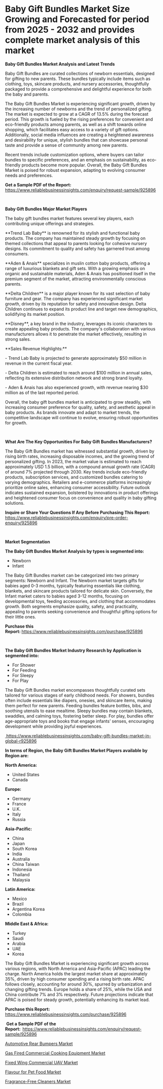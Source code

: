 <p><h1>Baby Gift Bundles Market Size Growing and Forecasted for period from 2025 - 2032 and provides complete market analysis of this market</h1></p><p><strong>Baby Gift Bundles Market Analysis and Latest Trends</strong></p>
<p><p>Baby Gift Bundles are curated collections of newborn essentials, designed for gifting to new parents. These bundles typically include items such as clothing, toys, skincare products, and nursery accessories, thoughtfully packaged to provide a comprehensive and delightful experience for both the baby and parents.</p><p>The Baby Gift Bundles Market is experiencing significant growth, driven by the increasing number of newborns and the trend of personalized gifting. The market is expected to grow at a CAGR of 13.5% during the forecast period. This growth is fueled by the rising preferences for convenient and eco-friendly products among parents, as well as a shift towards online shopping, which facilitates easy access to a variety of gift options. Additionally, social media influences are creating a heightened awareness and desirability for unique, stylish bundles that can showcase personal taste and provide a sense of community among new parents.</p><p>Recent trends include customization options, where buyers can tailor bundles to specific preferences, and an emphasis on sustainability, as eco-friendly products become more popular. Overall, the Baby Gift Bundles Market is poised for robust expansion, adapting to evolving consumer needs and preferences.</p></p>
<p><strong>Get a Sample PDF of the Report:&nbsp;</strong> <a href="https://www.reliablebusinessinsights.com/enquiry/request-sample/925896?utm_campaign=1138&utm_medium=2&utm_source=Github&utm_content=ia&utm_term=24032025&utm_id=baby-gift-bundles">https://www.reliablebusinessinsights.com/enquiry/request-sample/925896</a></p>
<p>&nbsp;</p>
<p><strong>Baby Gift Bundles Major Market Players</strong></p>
<p><p>The baby gift bundles market features several key players, each contributing unique offerings and strategies. </p><p>**Trend Lab Baby** is renowned for its stylish and functional baby products. The company has maintained steady growth by focusing on themed collections that appeal to parents looking for cohesive nursery designs. Its commitment to quality and safety has garnered trust among consumers.</p><p>**Aden & Anais** specializes in muslin cotton baby products, offering a range of luxurious blankets and gift sets. With a growing emphasis on organic and sustainable materials, Aden & Anais has positioned itself in the premium segment of the market, attracting environmentally conscious parents. </p><p>**Delta Children** is a major player known for its vast selection of baby furniture and gear. The company has experienced significant market growth, driven by its reputation for safety and innovative design. Delta Children continues to expand its product line and target new demographics, solidifying its market position.</p><p>**Disney**, a key brand in the industry, leverages its iconic characters to create appealing baby products. The company's collaboration with various manufacturers allows it to penetrate the market effectively, resulting in strong sales.</p><p>**Sales Revenue Highlights:** </p><p>- Trend Lab Baby is projected to generate approximately $50 million in revenue in the current fiscal year.</p><p>- Delta Children is estimated to reach around $100 million in annual sales, reflecting its extensive distribution network and strong brand loyalty.</p><p>- Aden & Anais has also experienced growth, with revenue nearing $30 million as of the last reported period.</p><p>Overall, the baby gift bundles market is anticipated to grow steadily, with increasing consumer preference for quality, safety, and aesthetic appeal in baby products. As brands innovate and adapt to market trends, the competitive landscape will continue to evolve, ensuring robust opportunities for growth.</p></p>
<p>&nbsp;</p>
<p><strong>What Are The Key Opportunities For Baby Gift Bundles Manufacturers?</strong></p>
<p><p>The Baby Gift Bundles market has witnessed substantial growth, driven by rising birth rates, increasing disposable incomes, and the growing trend of personalized gifting. In 2023, the market value is estimated to reach approximately USD 1.5 billion, with a compound annual growth rate (CAGR) of around 7% projected through 2030. Key trends include eco-friendly products, subscription services, and customized bundles catering to varying demographics. Retailers and e-commerce platforms increasingly prioritize online sales, enhancing consumer accessibility. Future outlook indicates sustained expansion, bolstered by innovations in product offerings and heightened consumer focus on convenience and quality in baby gifting solutions.</p></p>
<p><strong>Inquire or Share Your Questions If Any Before Purchasing This Report:</strong> <a href="https://www.reliablebusinessinsights.com/enquiry/pre-order-enquiry/925896?utm_campaign=1138&utm_medium=2&utm_source=Github&utm_content=ia&utm_term=24032025&utm_id=baby-gift-bundles">https://www.reliablebusinessinsights.com/enquiry/pre-order-enquiry/925896</a></p>
<p>&nbsp;</p>
<p><strong>Market Segmentation</strong></p>
<p><strong>The Baby Gift Bundles Market Analysis by types is segmented into:</strong></p>
<p><ul><li>Newborn</li><li>Infant</li></ul></p>
<p><p>The Baby Gift Bundles market can be categorized into two primary segments: Newborn and Infant. The Newborn market targets gifts for babies aged 0-3 months, typically featuring essentials like clothing, blankets, and skincare products tailored for delicate skin. Conversely, the Infant market caters to babies aged 3-12 months, focusing on developmental toys, feeding accessories, and clothing that accommodates growth. Both segments emphasize quality, safety, and practicality, appealing to parents seeking convenience and thoughtful gifting options for their little ones.</p></p>
<p><strong>Purchase this Report:&nbsp;</strong><a href="https://www.reliablebusinessinsights.com/purchase/925896?utm_campaign=1138&utm_medium=2&utm_source=Github&utm_content=ia&utm_term=24032025&utm_id=baby-gift-bundles">https://www.reliablebusinessinsights.com/purchase/925896</a></p>
<p>&nbsp;</p>
<p><strong>The Baby Gift Bundles Market Industry Research by Application is segmented into:</strong></p>
<p><ul><li>For Shower</li><li>For Feeding</li><li>For Sleepy</li><li>For Play</li></ul></p>
<p><p>The Baby Gift Bundles market encompasses thoughtfully curated sets tailored for various stages of early childhood needs. For showers, bundles often include essentials like diapers, onesies, and skincare items, making them perfect for new parents. Feeding bundles feature bottles, bibs, and soothing utensils to ease mealtime. Sleepy bundles may contain blankets, swaddles, and calming toys, fostering better sleep. For play, bundles offer age-appropriate toys and books that engage infants’ senses, encouraging development while providing joyful experiences.</p></p>
<p><a href="https://www.reliablebusinessinsights.com/baby-gift-bundles-market-in-global-r925896?utm_campaign=1138&utm_medium=2&utm_source=Github&utm_content=ia&utm_term=24032025&utm_id=baby-gift-bundles">&nbsp;https://www.reliablebusinessinsights.com/baby-gift-bundles-market-in-global-r925896</a></p>
<p><strong>In terms of Region, the Baby Gift Bundles Market Players available by Region are:</strong></p>
<p>
    <p> <strong> North America: </strong>
        <ul>
            <li>United States</li>
            <li>Canada</li>
        </ul>
        </p> 
    <p> <strong> Europe: </strong>
        <ul>
            <li>Germany</li>
            <li>France</li>
            <li>U.K.</li>
            <li>Italy</li>
            <li>Russia</li>
        </ul>
        </p> 
    <p> <strong> Asia-Pacific: </strong>
        <ul>
            <li>China</li>
            <li>Japan</li>
            <li>South Korea</li>
            <li>India</li>
            <li>Australia</li>
            <li>China Taiwan</li>
            <li>Indonesia</li>
            <li>Thailand</li>
            <li>Malaysia</li>
        </ul>
        </p> 
    <p> <strong> Latin America: </strong>
        <ul>
            <li>Mexico</li>
            <li>Brazil</li>
            <li>Argentina Korea</li>
            <li>Colombia</li>
        </ul>
        </p> 
    <p> <strong> Middle East & Africa: </strong>
        <ul>
            <li>Turkey</li>
            <li>Saudi</li>
            <li>Arabia</li>
            <li>UAE</li>
            <li>Korea</li>
        </ul>
    </p>
    </p>
<p><p>The Baby Gift Bundles Market is experiencing significant growth across various regions, with North America and Asia-Pacific (APAC) leading the charge. North America holds the largest market share at approximately 35%, driven by high consumer spending and a rising birth rate. APAC follows closely, accounting for around 30%, spurred by urbanization and changing gifting trends. Europe holds a share of 25%, while the USA and China contribute 7% and 3% respectively. Future projections indicate that APAC is poised for steady growth, potentially enhancing its market lead.</p></p>
<p><strong>Purchase this Report: </strong><a href="https://www.reliablebusinessinsights.com/purchase/925896?utm_campaign=1138&utm_medium=2&utm_source=Github&utm_content=ia&utm_term=24032025&utm_id=baby-gift-bundles">https://www.reliablebusinessinsights.com/purchase/925896</a></p>
<p>&nbsp;<strong>Get a Sample PDF of the Report:&nbsp;&nbsp;</strong><a href="https://www.reliablebusinessinsights.com/enquiry/request-sample/925896?utm_campaign=1138&utm_medium=2&utm_source=Github&utm_content=ia&utm_term=24032025&utm_id=baby-gift-bundles">https://www.reliablebusinessinsights.com/enquiry/request-sample/925896</a></p>
<p><strong></strong></p>
<p><p><a href="https://github.com/altafvaraswj/Market-Research-Report-List-1/blob/main/automotive-rear-bumpers-market.md?utm_campaign=1138&utm_medium=2&utm_source=Github&utm_content=ia&utm_term=24032025&utm_id=baby-gift-bundles">Automotive Rear Bumpers Market</a></p><p><a href="https://github.com/paullsiskec4/Market-Research-Report-List-1/blob/main/gas-fired-commercial-cooking-equipment-market.md?utm_campaign=1138&utm_medium=2&utm_source=Github&utm_content=ia&utm_term=24032025&utm_id=baby-gift-bundles">Gas Fired Commercial Cooking Equipment Market</a></p><p><a href="https://github.com/hurstsaqibyl/Market-Research-Report-List-1/blob/main/fixed-wing-commercial-uav-market.md?utm_campaign=1138&utm_medium=2&utm_source=Github&utm_content=ia&utm_term=24032025&utm_id=baby-gift-bundles">Fixed Wing Commercial UAV Market</a></p><p><a href="https://github.com/rutupueyed/Market-Research-Report-List-1/blob/main/flavour-for-pet-food-market.md?utm_campaign=1138&utm_medium=2&utm_source=Github&utm_content=ia&utm_term=24032025&utm_id=baby-gift-bundles">Flavour for Pet Food Market</a></p><p><a href="https://github.com/burnicndole/Market-Research-Report-List-1/blob/main/fragrance-free-cleaners-market.md?utm_campaign=1138&utm_medium=2&utm_source=Github&utm_content=ia&utm_term=24032025&utm_id=baby-gift-bundles">Fragrance-Free Cleaners Market</a></p></p>
